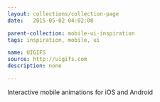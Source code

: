 ```yaml
---
layout: collections/collection-page
date:   2015-05-02 04:02:00

parent-collection: mobile-ui-inspiration
tags: inspiration, mobile, ui

name: UIGIFS
source: http://uigifs.com
description: none

---
```


Interactive mobile animations for iOS and Android